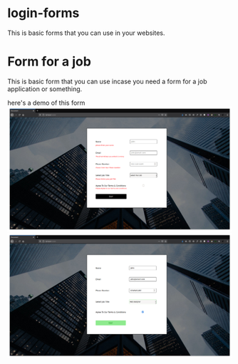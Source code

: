 # login-forms
This is basic  forms that you can use in your websites. 


# Form for a job

This is basic form that you can use incase you need a form for a job application or something. 

here's a demo of this form 
![screenshot](https://github.com/d4az/login-forms/blob/main/demo/form%20for%20a%20job/formdemoone.png)
![screenshot](https://github.com/d4az/login-forms/blob/main/demo/form%20for%20a%20job/demo3.png)


